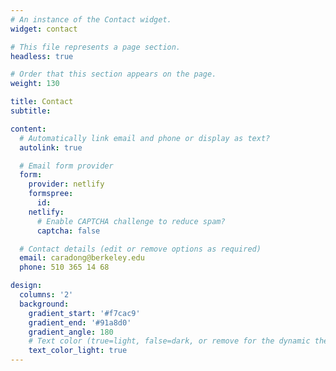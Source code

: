 ```yaml
---
# An instance of the Contact widget.
widget: contact

# This file represents a page section.
headless: true

# Order that this section appears on the page.
weight: 130

title: Contact
subtitle:

content:
  # Automatically link email and phone or display as text?
  autolink: true

  # Email form provider
  form:
    provider: netlify
    formspree:
      id:
    netlify:
      # Enable CAPTCHA challenge to reduce spam?
      captcha: false

  # Contact details (edit or remove options as required)
  email: caradong@berkeley.edu
  phone: 510 365 14 68

design:
  columns: '2'
  background:
    gradient_start: '#f7cac9'
    gradient_end: '#91a8d0'
    gradient_angle: 180
    # Text color (true=light, false=dark, or remove for the dynamic theme color).
    text_color_light: true
---
```


